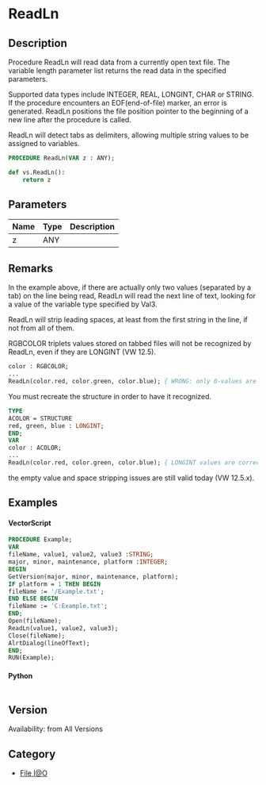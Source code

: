# ReadLn

## Description
Procedure ReadLn will read data from a currently open text file. The variable length parameter list returns the read data in the specified parameters.

Supported data types include INTEGER, REAL, LONGINT, CHAR or STRING. If the procedure encounters an EOF(end-of-file) marker, an error is generated. ReadLn positions the file position pointer to the beginning of a new line after the procedure is called.

ReadLn will detect tabs as delimiters, allowing multiple string values to be assigned to variables.

```pascal
PROCEDURE ReadLn(VAR z : ANY);
```

```python
def vs.ReadLn():
    return z
```

## Parameters
|Name|Type|Description|
|---|---|---|
|z|ANY|   |

## Remarks
In the example above, if there are actually only two values (separated by a tab) on the line being read, ReadLn will read the next line of text, looking for a value of the variable type specified by Val3.



ReadLn will strip leading spaces, at least from the first string in the line, if not from all of them.



RGBCOLOR triplets values stored on tabbed files will not be recognized by ReadLn, even if they are LONGINT (VW 12.5).

```pascal
color : RGBCOLOR;
...
ReadLn(color.red, color.green, color.blue); { WRONG: only 0-values are loaded }
```

You must recreate the structure in order to have it recognized.
```pascal
TYPE
ACOLOR = STRUCTURE
red, green, blue : LONGINT;
END;
VAR
color : ACOLOR;
...
ReadLn(color.red, color.green, color.blue); { LONGINT values are correctly loaded }
```


the empty value and space stripping issues are still valid today (VW 12.5.x).

## Examples
#### VectorScript ####
```pascal
PROCEDURE Example;
VAR
fileName, value1, value2, value3 :STRING; 
major, minor, maintenance, platform :INTEGER;
BEGIN
GetVersion(major, minor, maintenance, platform);
IF platform = 1 THEN BEGIN
fileName := '/Example.txt';
END ELSE BEGIN
fileName := 'C:Example.txt';
END;
Open(fileName);
ReadLn(value1, value2, value3);
Close(fileName);
AlrtDialog(lineOfText);
END;
RUN(Example);
```
#### Python ####
```python

```

## Version
Availability: from All Versions

## Category
* [File I@O](../Categories/File%20IO.md)
